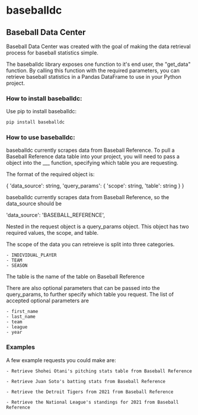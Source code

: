 # baseballdc
## Baseball Data Center

Baseball Data Center was created with the goal of making the data retrieval process for baseball statistics simple.

The baseballdc library exposes one function to it's end user, the "get_data" function. By calling this function with the required parameters, you can retrieve baseball statistics in a Pandas DataFrame to use in your Python project.

### How to install baseballdc:

Use pip to install baseballdc:

```bash
pip install baseballdc
```

### How to use baseballdc:

baseballdc currently scrapes data from Baseball Reference. To pull a Baseball Reference data table into your project, you will need to pass a  object into the ___ function, specifying which table you are requesting.


The format of the required object is: 

{
	'data_source': string,
	'query_params': {
		'scope': string,
		'table': string
	}
}

baseballdc currently scrapes data from Baseball Reference, so the data_source should be 

'data_source': 'BASEBALL_REFERENCE',


Nested in the request object is a query_params object. This object has two required values, the scope, and table.


The scope of the data you can retreieve is split into three categories. 

	- INDIVIDUAL_PLAYER
	- TEAM
	- SEASON


The table is the name of the table on Baseball Reference


There are also optional parameters that can be passed into the query_params, to further specify which table you request. The list of accepted optional parameters are

	- first_name
	- last_name
	- team
	- league
	- year


### Examples
A few example requests you could make are:

	
	- Retrieve Shohei Otani's pitching stats table from Baseball Reference

	- Retrieve Juan Soto's batting stats from Baseball Reference

	- Retrieve the Detroit Tigers from 2021 from Baseball Reference

	- Retrieve the National League's standings for 2021 from Baseball Reference


